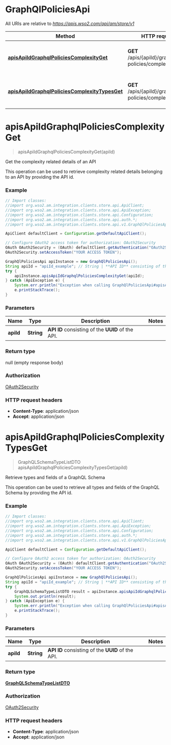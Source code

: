 # GraphQlPoliciesApi

All URIs are relative to *https://apis.wso2.com/api/am/store/v1*

Method | HTTP request | Description
------------- | ------------- | -------------
[**apisApiIdGraphqlPoliciesComplexityGet**](GraphQlPoliciesApi.md#apisApiIdGraphqlPoliciesComplexityGet) | **GET** /apis/{apiId}/graphql-policies/complexity | Get the complexity related details of an API
[**apisApiIdGraphqlPoliciesComplexityTypesGet**](GraphQlPoliciesApi.md#apisApiIdGraphqlPoliciesComplexityTypesGet) | **GET** /apis/{apiId}/graphql-policies/complexity/types | Retrieve types and fields of a GraphQL Schema


<a name="apisApiIdGraphqlPoliciesComplexityGet"></a>
# **apisApiIdGraphqlPoliciesComplexityGet**
> apisApiIdGraphqlPoliciesComplexityGet(apiId)

Get the complexity related details of an API

This operation can be used to retrieve complexity related details belonging to an API by providing the API id. 

### Example
```java
// Import classes:
//import org.wso2.am.integration.clients.store.api.ApiClient;
//import org.wso2.am.integration.clients.store.api.ApiException;
//import org.wso2.am.integration.clients.store.api.Configuration;
//import org.wso2.am.integration.clients.store.api.auth.*;
//import org.wso2.am.integration.clients.store.api.v1.GraphQlPoliciesApi;

ApiClient defaultClient = Configuration.getDefaultApiClient();

// Configure OAuth2 access token for authorization: OAuth2Security
OAuth OAuth2Security = (OAuth) defaultClient.getAuthentication("OAuth2Security");
OAuth2Security.setAccessToken("YOUR ACCESS TOKEN");

GraphQlPoliciesApi apiInstance = new GraphQlPoliciesApi();
String apiId = "apiId_example"; // String | **API ID** consisting of the **UUID** of the API. 
try {
    apiInstance.apisApiIdGraphqlPoliciesComplexityGet(apiId);
} catch (ApiException e) {
    System.err.println("Exception when calling GraphQlPoliciesApi#apisApiIdGraphqlPoliciesComplexityGet");
    e.printStackTrace();
}
```

### Parameters

Name | Type | Description  | Notes
------------- | ------------- | ------------- | -------------
 **apiId** | **String**| **API ID** consisting of the **UUID** of the API.  |

### Return type

null (empty response body)

### Authorization

[OAuth2Security](../README.md#OAuth2Security)

### HTTP request headers

 - **Content-Type**: application/json
 - **Accept**: application/json

<a name="apisApiIdGraphqlPoliciesComplexityTypesGet"></a>
# **apisApiIdGraphqlPoliciesComplexityTypesGet**
> GraphQLSchemaTypeListDTO apisApiIdGraphqlPoliciesComplexityTypesGet(apiId)

Retrieve types and fields of a GraphQL Schema

This operation can be used to retrieve all types and fields of the GraphQL Schema by providing the API id. 

### Example
```java
// Import classes:
//import org.wso2.am.integration.clients.store.api.ApiClient;
//import org.wso2.am.integration.clients.store.api.ApiException;
//import org.wso2.am.integration.clients.store.api.Configuration;
//import org.wso2.am.integration.clients.store.api.auth.*;
//import org.wso2.am.integration.clients.store.api.v1.GraphQlPoliciesApi;

ApiClient defaultClient = Configuration.getDefaultApiClient();

// Configure OAuth2 access token for authorization: OAuth2Security
OAuth OAuth2Security = (OAuth) defaultClient.getAuthentication("OAuth2Security");
OAuth2Security.setAccessToken("YOUR ACCESS TOKEN");

GraphQlPoliciesApi apiInstance = new GraphQlPoliciesApi();
String apiId = "apiId_example"; // String | **API ID** consisting of the **UUID** of the API. 
try {
    GraphQLSchemaTypeListDTO result = apiInstance.apisApiIdGraphqlPoliciesComplexityTypesGet(apiId);
    System.out.println(result);
} catch (ApiException e) {
    System.err.println("Exception when calling GraphQlPoliciesApi#apisApiIdGraphqlPoliciesComplexityTypesGet");
    e.printStackTrace();
}
```

### Parameters

Name | Type | Description  | Notes
------------- | ------------- | ------------- | -------------
 **apiId** | **String**| **API ID** consisting of the **UUID** of the API.  |

### Return type

[**GraphQLSchemaTypeListDTO**](GraphQLSchemaTypeListDTO.md)

### Authorization

[OAuth2Security](../README.md#OAuth2Security)

### HTTP request headers

 - **Content-Type**: application/json
 - **Accept**: application/json

